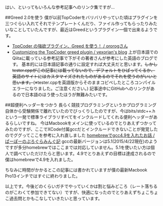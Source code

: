 <!--
title:   TopCoder環境整備の最新事情
tags:    topcoder
id:      27a459db2386d93033ff
private: false
-->
はい、といってもいろんな参考記事へのリンク集ですが…

##Greed 2.0を使う
僕が以前TopCoderをバリバリやっていた頃はプラグインを三つぐらい入れてそれでテンプレートくんだり、ファイル作ってもらったりみたいなことしていたんですが、最近はGreedというプラグイン一個で出来るようです。
* [TopCoder の強欲プラグイン、Greed を使う！ / ororogさん](http://qiita.com/ororog/items/42a9032f20bd9d239f95)
* [Customizing the TopCoder greed plugin / vexorian's blog](http://www.vexorian.com/2013/09/customizing-topcoder-greed-plugin.html)
上が日本語でのQiitaに載っている参考記事で下がその著者さんが参考にした英語のブログです。
基本的には日本語記事の通りに設定すれば大丈夫だと思います。~~しかしtester.cppがこの記事には載ってないので、デフォルトをひぱってくるか、英語のサイトにはカスタマイズされたものがあるのでそれを使うのがいいと思います。~~(※tester.cppを英語版からそのままコピペしたところコンパイルエラーになりました。ご注意ください。)
記事途中にGitHubへのリンクがあるので日本語のほう使ったほうが無難みたいです。

##超便利ヘッダーをつかう
長らく競技プログラミングというかプログラミング自体から受験関係で離れていたのでびっくりしたのですが、今はbits/stdc++.hという一発で標準ライブラリすべてをインクルードしてくれる便利ヘッダーがあるらしいですね。
今はMacbookをメインに使っているのでとりあえずつかってみたのですが、ここでXCode付属gccだとインクルードできないことが発覚したのでググってここを参考に入れ直しました
[homebrewでgcc4.9を入れたお話 / ぱーぽーのぷろぐらみんぐ記](http://purple-jwl.hatenablog.com/entry/20140706/1404655974)
gccの最新バージョンは5.1(2015/4/22現在)のようですが多分homebrewではここまでは対応していません。5.1を使いたい方は個人で調べていただけたらと思います。4.9でとりあえずの目標は達成されるので僕はhomebrewで4.9を入れました。

ちなみに時間がかかるとこの記事には書かれていますが僕の最新Macbook Pro13インチではすぐに終わりました。

以上です。今後どのくらいガチでやっていくかは割と悩みどころ（レート落ちるのがこわくて参加できてない）ですが、快適になったのでとりあえずちょこちょこ過去問とかもこなしていきたいと思っています。